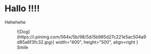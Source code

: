 # Hallo !!!!

Hehehehe
<figure markdown="span">
![Dog](https://i.pinimg.com/564x/5b/98/5d/5b985d27c221e5ac504a9d85a6f3fc32.jpg){ width="400", height="500", align=right }
<figcaption>Smile</figcaption>
</figure>
